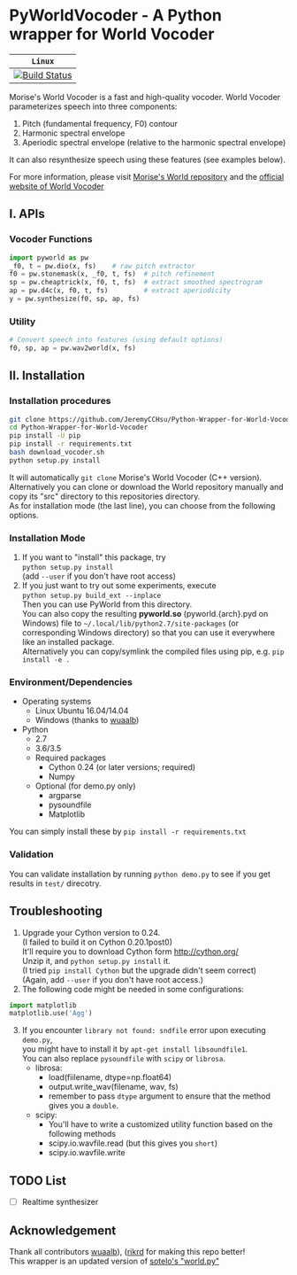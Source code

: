 # PyWorldVocoder - A Python wrapper for World Vocoder


| **`Linux`** |
|-----------------|
| [![Build Status](https://travis-ci.org/JeremyCCHsu/Python-Wrapper-for-World-Vocoder.svg?branch=master)](https://travis-ci.org/JeremyCCHsu/Python-Wrapper-for-World-Vocoder) |


Morise's World Vocoder is a fast and high-quality vocoder.
World Vocoder parameterizes speech into three components:

  1. Pitch (fundamental frequency, F0) contour  
  2. Harmonic spectral envelope
  3. Aperiodic spectral envelope (relative to the harmonic spectral envelope)

It can also resynthesize speech using these features (see examples below).

For more information, please visit [Morise's World repository](https://github.com/mmorise/World) 
and the [official website of World Vocoder](http://ml.cs.yamanashi.ac.jp/world/english/)


## I. APIs

### Vocoder Functions
```python
import pyworld as pw
_f0, t = pw.dio(x, fs)    # raw pitch extractor
f0 = pw.stonemask(x, _f0, t, fs)  # pitch refinement
sp = pw.cheaptrick(x, f0, t, fs)  # extract smoothed spectrogram
ap = pw.d4c(x, f0, t, fs)         # extract aperiodicity
y = pw.synthesize(f0, sp, ap, fs)
```


### Utility
```python
# Convert speech into features (using default options)
f0, sp, ap = pw.wav2world(x, fs)
```


## II. Installation
### Installation procedures
```bash
git clone https://github.com/JeremyCCHsu/Python-Wrapper-for-World-Vocoder.git
cd Python-Wrapper-for-World-Vocoder
pip install -U pip
pip install -r requirements.txt
bash download_vocoder.sh
python setup.py install
```
It will automatically `git clone` Morise's World Vocoder (C++ version).<br/>
Alternatively you can clone or download the World repository manually and copy its "src" directory to this repositories directory.<br/>
As for installation mode (the last line), you can choose from the following options.


### Installation Mode
1. If you want to "install" this package, try<br/>
   `python setup.py install`<br/>
   (add `--user` if you don't have root access)
2. If you just want to try out some experiments, execute<br/>
  `python setup.py build_ext --inplace`<br/>
  Then you can use PyWorld from this directory.<br/>
  You can also copy the resulting **pyworld.so** (pyworld.{arch}.pyd on Windows) file to
  `~/.local/lib/python2.7/site-packages` (or corresponding Windows directory)
  so that you can use it everywhere like an installed package.<br/>
  Alternatively you can copy/symlink the compiled files using pip, e.g. `pip install -e .`

### Environment/Dependencies  
- Operating systems
  - Linux Ubuntu 16.04/14.04
  - Windows (thanks to [wuaalb](https://github.com/wuaalb))
- Python
  - 2.7
  - 3.6/3.5
  - Required packages
    - Cython 0.24 (or later versions; required)
    - Numpy
  - Optional (for demo.py only)
    - argparse
    - pysoundfile
    - Matplotlib

You can simply install these by `pip install -r requirements.txt`


### Validation
You can validate installation by running
`python demo.py`
to see if you get results in `test/` direcotry.


## Troubleshooting
1. Upgrade your Cython version to 0.24.<br/>
   (I failed to build it on Cython 0.20.1post0)<br/>
   It'll require you to download Cython form http://cython.org/<br/>
   Unzip it, and `python setup.py install` it.<br/>
   (I tried `pip install Cython` but the upgrade didn't seem correct)<br/>
   (Again, add `--user` if you don't have root access.)
2. The following code might be needed in some configurations:

 ```python
 import matplotlib
 matplotlib.use('Agg')
 ```
3. If you encounter `library not found: sndfile` error upon executing `demo.py`,  
   you might have to install it by `apt-get install libsoundfile1`.  
   You can also replace `pysoundfile` with `scipy` or `librosa`.   
   - librosa:
     - load(fiilename, dtype=np.float64)
     - output.write_wav(filename, wav, fs)
     - remember to pass `dtype` argument to ensure that the method gives you a `double`.
   - scipy:
     - You'll have to write a customized utility function based on the following methods
     - scipy.io.wavfile.read (but this gives you `short`)
     - scipy.io.wavfile.write

## TODO List
  
- [ ] Realtime synthesizer

## Acknowledgement
Thank all contributors [wuaalb](https://github.com/wuaalb)), ([rikrd](https://github.com/rikrd) for making this repo better!  
This wrapper is an updated version of [sotelo's "world.py"](https://github.com/sotelo/world.py)<br/>
